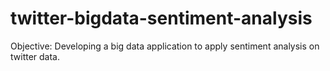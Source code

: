 # twitter-bigdata-sentiment-analysis

Objective:
Developing a big data application to apply sentiment analysis on twitter data. 
